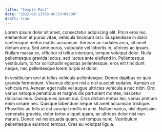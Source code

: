```yaml
---
title: "Sample Post"
date: "2022-08-13T08:46:53+09:00"
draft: true
---
```


Lorem ipsum dolor sit amet, consectetur adipiscing elit. Proin eros leo, elementum at purus vitae, vehicula tincidunt orci. Suspendisse in dolor scelerisque metus mattis accumsan. Aenean ac sodales arcu, sit amet dictum arcu. Sed ante purus, vulputate vel lobortis in, ultrices ac ipsum. Nullam massa ex, efficitur id tellus interdum, tempor volutpat dolor. Nulla pellentesque gravida lectus, sed luctus ante eleifend in. Pellentesque vestibulum, tortor sollicitudin egestas pellentesque, eros elit tincidunt neque, nec pellentesque lorem turpis et dolor.

In vestibulum orci at tellus vehicula pellentesque. Donec dapibus ex quis gravida fermentum. Vivamus dictum nisl a nisl suscipit sodales. Aenean ac vehicula mi. Aenean eget nulla vel augue ultricies vehicula a nec nibh. Orci varius natoque penatibus et magnis dis parturient montes, nascetur ridiculus mus. Quisque eu ipsum dui. Cras dictum metus leo, varius pretium enim ornare nec. Quisque bibendum neque sit amet accumsan tristique. Phasellus ac felis at est suscipit mollis id a mi. Nullam varius, nisl dignissim venenatis gravida, dolor tortor aliquet quam, ac ultrices dolor nisi non mauris. Donec vel malesuada quam, vel tempus nunc. Vestibulum pellentesque euismod tempus. Cras eu volutpat ligula.
